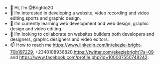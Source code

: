 - 👋 Hi, I’m @Brighto20
- 👀 I’m interested in developing a website, video recording and video editing,sports and graphic design. 
- 🌱 I’m currently learning web development and web design, graphic design and video editing. 
- 💞️ I’m looking to collaborate on websites builders both developers and designers, graphic designers and video editors. 
- 📫 How to reach me https://www.linkedin.com/in/ekezie-bright-70b197229, +2348108936820,https://twitter.com/ekeziebright1?s=09 and https://www.facebook.com/profile.php?id=100007550748242. 


<!---
Brighto20/Brighto20 is a ✨ special ✨ repository because its `README.md` (this file) appears on your GitHub profile.
You can click the Preview link to take a look at your changes.
--->
